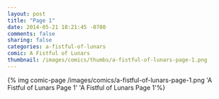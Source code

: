 ```yaml
---
layout: post
title: "Page 1"
date: 2014-05-21 18:21:45 -0700
comments: false
sharing: false
categories: a-fistful-of-lunars
comic: A Fistful of Lunars
thumbnail: /images/comics/thumbs/a-fistful-of-lunars-page-1.png
---
```


{% img comic-page /images/comics/a-fistful-of-lunars-page-1.png 'A Fistful of Lunars Page 1' 'A Fistful of Lunars Page 1'%}